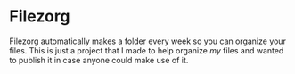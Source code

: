 # Filezorg
Filezorg automatically makes a folder every week so you can organize your files. This is just a project that I made to help organize *my* files and wanted to publish it in case anyone could make use of it.
